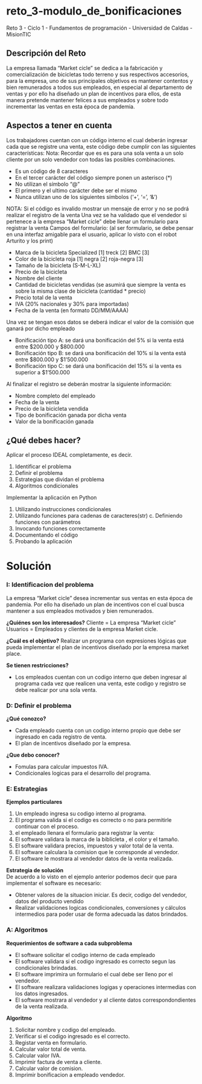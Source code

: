# reto_3-modulo_de_bonificaciones
Reto 3 - Ciclo 1 - Fundamentos de programación - Universidad de Caldas - MisionTIC 

## Descripción del Reto
La empresa llamada “Market cicle” se dedica a la fabricación y comercialización de bicicletas todo terreno y sus respectivos accesorios, para la empresa, uno de sus principales objetivos es mantener contentos y bien remunerados a todos sus empleados, en especial al departamento de ventas y por ello ha diseñado un plan de incentivos para ellos, de esta manera pretende mantener felices a sus empleados y sobre todo incrementar las ventas en esta época de pandemia.

## Aspectos a tener en cuenta
Los trabajadores cuentan con un código interno el cual deberán ingresar cada que se registre una venta, este código debe cumplir con las siguientes características:
Nota: Recordar que es es para una sola venta a un solo cliente por un solo vendedor con todas las posibles combinaciones.

- Es un código de 8 caracteres
- En el tercer carácter del código siempre ponen un asterisco (*)
- No utilizan el símbolo “@”
- El primero y el ultimo carácter debe ser el mismo
- Nunca utilizan uno de los siguientes símbolos (‘+’, ‘=’, ‘&’)

NOTA: Si el código es invalido mostrar un mensaje de error y no se podrá realizar el registro de la venta
Una vez se ha validado que el vendedor si pertenece a la empresa “Market cicle” debe llenar un formulario para registrar la venta
Campos del formulario: (al ser formulario, se debe pensar en una interfaz amigable para el usuario, aplicar lo visto con el robot Arturito y los print)

- Marca de la bicicleta Specialized [1] treck [2] BMC [3]
- Color de la bicicleta roja [1] negra [2] roja-negra [3]
- Tamaño de la bicicleta (S-M-L-XL)
- Precio de la bicicleta
- Nombre del cliente
- Cantidad de bicicletas vendidas (se asumirá que siempre la venta es sobre la
misma clase de bicicleta (cantidad * precio)
- Precio total de la venta
- IVA (20% nacionales y 30% para importadas)
- Fecha de la venta (en formato DD/MM/AAAA)

Una vez se tengan esos datos se deberá indicar el valor de la comisión que ganará por dicho empleado

- Bonificación tipo A: se dará una bonificación del 5% si la venta está entre $200.000 y $800.000
- Bonificación tipo B: se dará una bonificación del 10% si la venta está entre $800.000 y $1’500.000
- Bonificación tipo C: se dará una bonificación del 15% si la venta es superior a $1’500.000

Al finalizar el registro se deberán mostrar la siguiente información:
- Nombre completo del empleado
- Fecha de la venta
- Precio de la bicicleta vendida
- Tipo de bonificación ganada por dicha venta
- Valor de la bonificación ganada

## ¿Qué debes hacer?
Aplicar el proceso IDEAL completamente, es decir. 
1. Identificar el problema
2. Definir el problema
3. Estrategias que dividan el problema 
4. Algoritmos condicionales

Implementar la aplicación en Python
1. Utilizando instrucciones condicionales
2. Utilizando funciones para cadenas de caracteres(str) c. Definiendo funciones con parámetros
3. Invocando funciones correctamente
4. Documentando el código
5. Probando la aplicación

# Solución

### I: Identificacion del problema 

La empresa “Market cicle” desea incrementar sus ventas en esta época de pandemia. Por ello ha diseñado un plan de incentivos con el cual busca mantener a sus empleados motivados y bien remunerados.

**¿Quiénes son los interesados?**
Cliente = La empresa “Market cicle”
Usuarios = Empleados y clientes de la empresa Market cicle.

**¿Cuál es el objetivo?**
Realizar un programa con expresiones lógicas que pueda implementar el plan de incentivos diseñado por la empresa market place.

**Se tienen restricciones?**
- Los empleados cuentan con un codigo interno que deben ingresar al programa cada vez que realicen una venta, este codigo y registro se debe realicar por una sola venta.

### D: Definir el problema

**¿Qué conozco?**
- Cada empleado cuenta con un codigo interno propio que debe ser ingresado en cada registro de venta.
- El plan de incentivos diseñado por la empresa.

**¿Que debo conocer?**
- Fomulas para calcular impuestos IVA.
- Condicionales logicas para el desarrollo del programa.

### E: Estrategias

**Ejemplos particulares**
1. Un empleado ingresa su codigo interno al programa.
2. El programa valida si el codigo es correcto o no para permitirle continuar con el proceso.
3. el empleado llenara el formulario para registrar la venta:
4. El software validara la marca de la biblicleta , el color y el tamaño.
5. El software validara precios, impuestos y valor total de la venta.
6. El software calculara la comision que le corresponde al vendedor.
7. El software le mostrara al vendedor datos de la venta realizada.

**Estrategia de solución**  
De acuerdo a lo visto en el ejemplo anterior podemos decir que para implementar el software es necesario:
- Obtener valores de la situacion iniciar. Es decir, codigo del vendedor, datos del producto vendido
- Realizar validaciones logicas condicionales, conversiones y cálculos intermedios para poder usar de forma adecuada las datos brindados.

### A: Algoritmos

**Requerimientos de software a cada subproblema**
- El software solicitar el codigo interno de cada empleado
- El software validara si el codigo ingresado es correcto segun las condicionales brindadas.
- El software imprimira un formulario el cual debe ser lleno por el vendedor.
- El software realizara validaciones logigas y operaciones intermedias con los datos ingresados.
- El software mostrara al vendedor y al cliente datos correspondondientes  de la venta realizada.

**Algoritmo**
1. Solicitar nombre y codigo del empleado.
2. Verificar si el codigo ingresado es el correcto.
3. Registar venta en formulario.
4. Calcular valor total de venta.
5. Calcular valor IVA.
6. Imprimir factura de venta a cliente.
7. Calcular valor de comision.
8. Imprimir bonificacion a empleado vendedor.






